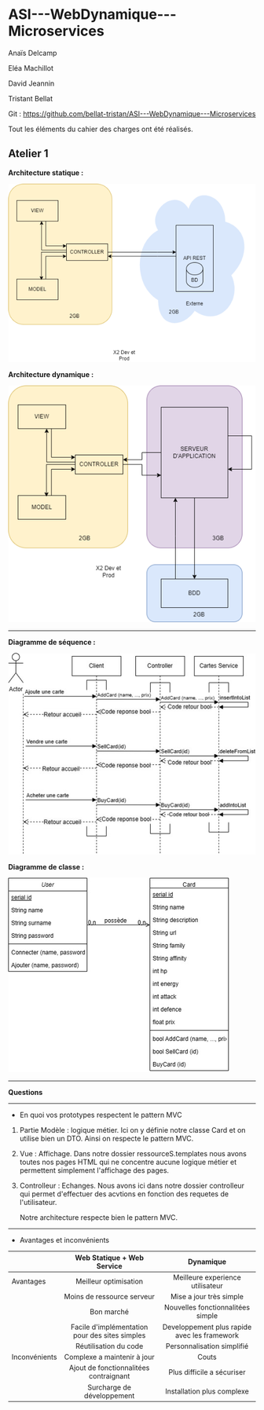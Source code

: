 # ASI---WebDynamique---Microservices

Anaïs Delcamp 

Eléa Machillot 

David Jeannin 

Tristant Bellat 

Git : https://github.com/bellat-tristan/ASI---WebDynamique---Microservices 

Tout les éléments du cahier des charges ont été réalisés. 


## Atelier 1 

**Architecture statique :**

![Schéma statique](/img/Static%20V2.drawio.png)

**Architecture dynamique :** 

![Schéma dynamique](/img/Dynamique%20V1.drawio.png)

---

**Diagramme de séquence :** 

![Diagramme séquence](/img/Diagramme-Sequence.jpg)


**Diagramme de classe :** 

![Diagramme classe](/img/Diagramme-Classe.jpg)

---

**Questions**
 
---

* En quoi vos prototypes respectent le pattern MVC  
1. Partie Modèle : logique métier. Ici on y définie notre classe Card et on utilise bien un DTO. Ainsi on respecte le pattern MVC.

2. Vue : Affichage. Dans notre dossier ressourceS.templates nous avons toutes nos pages HTML qui ne concentre aucune logique métier et permettent simplement l'affichage des pages.

3. Controlleur : Echanges. Nous avons ici dans notre dossier controlleur qui permet d'effectuer des acvtions en fonction des requetes de l'utilisateur.

    Notre architecture respecte bien le pattern MVC.


 
 ---
* Avantages et inconvénients 

|| Web Statique + Web Service | Dynamique |
| :--------------- |:---------------:|:---------------:|
| Avantages |   Meilleur optimisation | Meilleure experience utilisateur |
| |   Moins de ressource serveur | Mise a jour très simple |
| |   Bon marché | Nouvelles fonctionnalitées simple |
| |   Facile d'implémentation pour des sites simples | Developpement plus rapide avec les framework |
| |   Réutilisation du code | Personnalisation simplifié |
| Inconvénients | Complexe a maintenir à jour | Couts |
| | Ajout de fonctionnalitées contraignant | Plus difficile a sécuriser |
| | Surcharge de développement | Installation plus complexe |
